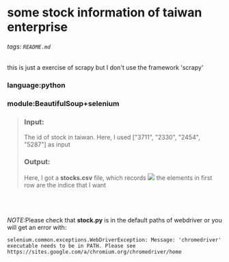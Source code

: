 # some stock information of taiwan enterprise
###### tags: `README.md`
this is just a exercise of scrapy
but I don't use the framework 'scrapy'
### language:python
### module:BeautifulSoup+selenium
> ### Input:
> The id of stock in taiwan.
> Here, I used ["3711", "2330", "2454", "5287"] as input
> ### Output: 
> Here, I got a **stocks.csv** file, which records
> ![](https://i.imgur.com/g6VSMYn.png)
> the elements in first row are the indice that I want
> 
</br></br></br>
*NOTE*:Please check that **stock.py** is in the default paths of webdriver or you will get an error with:

```
selenium.common.exceptions.WebDriverException: Message: 'chromedriver' executable needs to be in PATH. Please see https://sites.google.com/a/chromium.org/chromedriver/home

```
